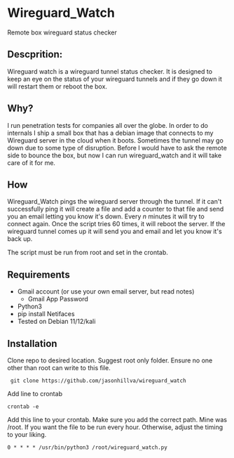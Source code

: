 # Wireguard_Watch
Remote box wireguard status checker

## Descprition:
Wireguard watch is a wireguard tunnel status checker.  It is designed to keep an eye on the status of your wireguard tunnels and if they go down it will restart them or reboot the box.

## Why?
I run penetration tests for companies all over the globe.  In order to do internals I ship a small box that has a debian image that connects to my Wireguard server in the cloud when it boots.  Sometimes the tunnel may go down due to some type of disruption.  Before I would have to ask the remote side to bounce the box, but now I can run wireguard_watch and it will take care of it for me.

## How
Wireguard_Watch pings the wireguard server through the tunnel.  If it can't successfully ping it will create a file and add a counter to that file and send you an email letting you know it's down.  Every *n* minutes it will try to connect again.  Once the script tries 60 times, it will reboot the server.  If the wireguard tunnel comes up it will send you and email and let you know it's back up.

The script must be run from root and set in the crontab.

## Requirements
- Gmail account (or use your own email server, but read notes)
  - Gmail App Password
- Python3
- pip install Netifaces
- Tested on Debian 11/12/kali
  
## Installation
Clone repo to desired location.  Suggest root only folder.  Ensure no one other than root can write to this file.
```
 git clone https://github.com/jasonhillva/wireguard_watch
```

Add line to crontab 
```
crontab -e
```

Add this line to your crontab.  Make sure you add the correct path.  Mine was /root.  If you want the file to be run every hour.  Otherwise, adjust the timing to your liking.
```
0 * * * * /usr/bin/python3 /root/wireguard_watch.py
```


  


